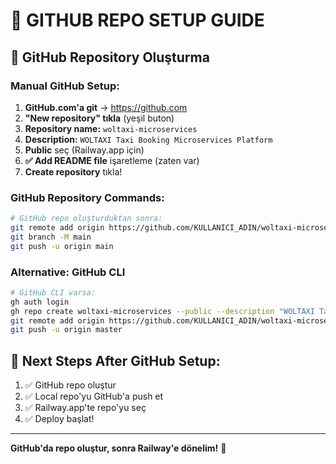 # 🚀 GITHUB REPO SETUP GUIDE

## 🎯 GitHub Repository Oluşturma

### Manual GitHub Setup:
1. **GitHub.com'a git** → https://github.com
2. **"New repository" tıkla** (yeşil buton)
3. **Repository name:** `woltaxi-microservices`
4. **Description:** `WOLTAXI Taxi Booking Microservices Platform`
5. **Public** seç (Railway.app için)
6. **✅ Add README file** işaretleme (zaten var)
7. **Create repository** tıkla!

### GitHub Repository Commands:
```bash
# GitHub repo oluşturduktan sonra:
git remote add origin https://github.com/KULLANICI_ADIN/woltaxi-microservices.git
git branch -M main
git push -u origin main
```

### Alternative: GitHub CLI
```bash
# GitHub CLI varsa:
gh auth login
gh repo create woltaxi-microservices --public --description "WOLTAXI Taxi Booking Microservices Platform"
git remote add origin https://github.com/KULLANICI_ADIN/woltaxi-microservices.git
git push -u origin master
```

## 🎯 Next Steps After GitHub Setup:

1. ✅ GitHub repo oluştur
2. ✅ Local repo'yu GitHub'a push et
3. ✅ Railway.app'te repo'yu seç
4. ✅ Deploy başlat!

---

**GitHub'da repo oluştur, sonra Railway'e dönelim!** 🚀
